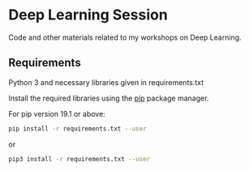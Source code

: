 # Deep Learning Session

Code and other materials related to my workshops on Deep Learning.

## Requirements

Python 3 and necessary libraries given in requirements.txt

Install the required libraries using the [pip](https://pip.pypa.io/en/stable/) package manager.

For pip version 19.1 or above:

~~~bash
pip install -r requirements.txt --user
~~~

or

~~~bash
pip3 install -r requirements.txt --user
~~~